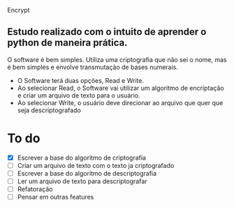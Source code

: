 Encrypt

## Estudo realizado com o intuito de aprender o python de maneira prática.

O software é bem simples. Utiliza uma criptografia que não sei o nome, mas é bem simples e envolve transmutação de bases numerais.

* O Software terá duas opções, Read e Write.
* Ao selecionar Read, o Software vai utilizar um algoritmo de encriptação e criar um arquivo de texto para o usuário.
* Ao selecionar Write, o usuário deve direcionar ao arquivo que quer que seja descriptografado

# To do 
- [x] Escrever a base do algoritmo de criptografia
- [ ] Criar um arquivo de texto com o texto ja criptografado
- [ ] Escrever a base do algoritmo de descriptografia
- [ ] Ler um arquivo de texto para descriptografar
- [ ] Refatoração
- [ ] Pensar em outras features
